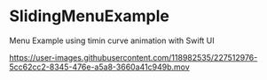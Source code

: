 # SlidingMenuExample
Menu Example using timin curve animation with Swift UI


https://user-images.githubusercontent.com/118982535/227512976-5cc62cc2-8345-476e-a5a8-3660a41c949b.mov



